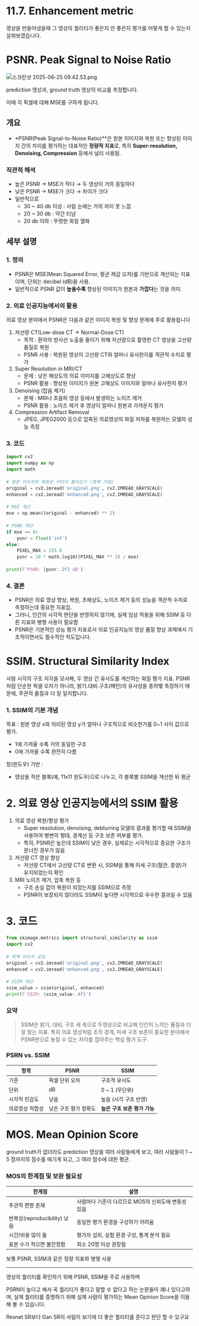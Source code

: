 # 11.7. Enhancement metric

영상을 만들어냈을때 그 영상의 퀄리티가 좋은지 안 좋은지 평가를 어떻게 할 수 있는지 살펴보겠습니다.

# PSNR. Peak Signal to Noise Ratio

![스크린샷 2025-06-25 09.42.53.png](/assets/의료인공지능/11_7_Enhancement_metric/스크린샷_2025-06-25_09.42.53.png)

prediction 영상과, ground truth 영상의 비교를 측정합니다.

이때 각 픽셀에 대해 MSE를 구하게 됩니다.

## 개요

- *PSNR(Peak Signal-to-Noise Ratio)**은 원본 이미지와 복원 또는 향상된 이미지 간의 차이를 평가하는 대표적인 **정량적 지표**로, 특히 **Super-resolution, Denoising, Compression** 등에서 널리 사용됨.

### 직관적 해석

- 높은 PSNR → MSE가 작다 → 두 영상이 거의 동일하다
- 낮은 PSNR → MSE가 크다 → 차이가 크다
- 일반적으로
    - 30 ~ 40 db 이상 : 사람 눈에는 거의 차이 못 느낌
    - 20 ~ 30 db : 약간 티남
    - 20 db 이하 : 뚜렷한 화질 열화

## 세부 설명

### 1. 정의

- PSNR은 MSE(Mean Squared Error, 평균 제곱 오차)를 기반으로 계산되는 지표이며, 단위는 decibel (dB)을 사용.
- 일반적으로 PSNR 값이 **높을수록** 향상된 이미지가 원본과 **가깝다**는 것을 의미.

### 2. 의료 인공지능에서의 활용

의료 영상 분야에서 PSNR은 다음과 같은 이미지 복원 및 향상 문제에 주로 활용됩니다

1. 저선량 CT(Low-dose CT → Normal-Dose CT)
    - 목적 : 환자의 방사선 노출을 줄이기 위해 저선량으로 촬영한 CT 영상을 고선량 품질로 복원
    - PSNR 사용 : 복원된 영상이 고선량 CT와 얼마나 유사한지를 객관적 수치로 평가
2. Super Resolution in MRI/CT
    - 문제 : 낮은 해상도의 의료 이미지를 고해상도로 향상
    - PSNR 활용 : 향상된 이미지가 원본 고해상도 이미지와 얼마나 유사한지 평가
3. Denoising (잡음 제거)
    - 문제 : MRI나 초음파 영상 등에서 발생하는 노이즈 제거
    - PSNR 활용 : 노이즈 제거 후 영상이 얼마나 원본과 가까운지 평가
4. Compression Artifact Removal
    - JPEG, JPEG2000 등으로 압축된 의료영상의 화질 저하를 복원하는 모델의 성능 측정

### 3. 코드

```python
import cv2
import numpy as np
import math

# 원본 이미지와 복원된 이미지 불러오기 (흑백 가정)
original = cv2.imread('original.png', cv2.IMREAD_GRAYSCALE)
enhanced = cv2.imread('enhanced.png', cv2.IMREAD_GRAYSCALE)

# MSE 계산
mse = np.mean((original - enhanced) ** 2)

# PSNR 계산
if mse == 0:
    psnr = float('inf')
else:
    PIXEL_MAX = 255.0
    psnr = 10 * math.log10((PIXEL_MAX ** 2) / mse)

print(f'PSNR: {psnr:.2f} dB')

```

### 4. 결론

- PSNR은 의료 영상 향상, 복원, 초해상도, 노이즈 제거 등의 성능을 객관적 수치로 측정하는데 중요한 지표임.
- 그러니, 인간의 시각적 판단을 반영하지 않기에, 실제 임상 적용을 위해 SSIM 등 다른 지표와 병행 사용이 필요함
- PSNR은 기본적인 성능 평가 지표로서 의료 인공지능의 영상 품질 향상 과제에서 기초적이면서도 필수적인 척도입니다.

# SSIM. Structural Similarity Index

사람 시각의 구조 지각을 모사해, 두 영상 간 유사도를 계산하는 화질 평가 지표. PSNR처럼 단순한 픽셀 오차가 아니라, 밝기.대비.구조(패턴)의 유사성을 종하뱋 측정하기 때문에, 주관적 품질과 더 잘 일치합니다.

### 1. SSIM의 기본 개념

목표 : 원본 영상 x와 처리된 영상 y가 얼마나 구조적으로 비슷한가를 0~1 사이 값으로 평가.

- 1에 가까울 수록 거의 동일한 구조
- 0에 가까울 수록 완전히 다름

창(윈도우) 기반 :

- 영상을 작은 블록(예, 11x11 윈도우)으로 나누고, 각 블록별 SSIM을 계산한 뒤 평균

# 2. 의료 영상 인공지능에서의 SSIM 활용

1. 의료 영상 복원/향상 평가
    - Super resolution, denoising, deblurring 모델의 결과를 평가할 때 SSIM을 사용하여 병변의 형태, 경계선 등 구조 보존 여부를 평가.
    - 특히, PSNR은 높은데 SSIM이 낮은 경우, 실제로는 시각적으로 중요한 구조가 문너진 경우가 많음
2. 저선량 CT 영상 향상
    - 저선량 CT에서 고선량 CT로 변환 시, SSIM을 통해 미세 구조(혈관, 종양)가 유지되었는지 확인
3. MRI 노이즈 제거, 압축 복원 등
    - 구조 손실 없이 복원이 되었는지를 SSIM으로 측정
    - PSNR이 보장되지 않더라도 SSIM이 높다면 시각적으로 우수한 결과일 수 있음

# 3. 코드

```python
from skimage.metrics import structural_similarity as ssim
import cv2

# 흑백 이미지 로딩
original = cv2.imread('original.png', cv2.IMREAD_GRAYSCALE)
enhanced = cv2.imread('enhanced.png', cv2.IMREAD_GRAYSCALE)

# SSIM 계산
ssim_value = ssim(original, enhanced)
print(f'SSIM: {ssim_value:.4f}')

```

### 요약

> SSIM은 밝기, 대비, 구조 세 축으로 두영상으로 비교해 인간이 느끼는 품질과 더 잘 맞는 지표.
특히 의료 영상처럼 조직 경계, 미세 구조 보존이 중요한 분야에서 PSNR만으로 놓칠 수 있는 차이를 잡아주는 핵심 평가 도구.
> 

### PSRN vs. SSIM

| 항목 | PSNR | SSIM |
| --- | --- | --- |
| 기준 | 픽셀 단위 오차 | 구조적 유사도 |
| 단위 | dB | 0 ~ 1 (무단위) |
| 시각적 민감도 | 낮음 | 높음 (시각 구조 반영) |
| 의료영상 적합성 | 낮은 구조 평가 정확도 | **높은 구조 보존 평가 가능** |

# MOS. Mean Opinion Score

ground truth가 없더라도 prediction 영상을 여러 사람들에게 보고, 여러 사람들이 1 ~ 5 점까지의 점수를 매기게 되고, 그 여러 점수에 대한 평균.

### MOS의 한계점 및 보완 필요성

| 한계점 | 설명 |
| --- | --- |
| 주관적 편향 존재 | 사람마다 기준이 다르므로 MOS의 신뢰도에 변동성 있음 |
| 반복성(reproducibility) 낮음 | 동일한 평가 환경을 구성하기 어려움 |
| 시간/비용 많이 듦 | 평가자 섭외, 실험 환경 구성, 통계 분석 필요 |
| 표본 수가 적으면 불안정함 | 최소 20명 이상 권장됨 |

보통 PSNR, SSIM과 같은 정량 지표와 병행 사용

---

영상의 퀄리티를 확인하기 위해 PSNR, SSIM을 주로 사용하며 

PSRN이 높다고 해서 꼭 퀄리티가 좋다고 말할 수 없다고 하는 논문들이 꽤나 있다고하며, 실제 퀄리티를 증명하기 위해 실제 사람이 평가하는 Mean Opinion Score을 이용해 볼 수 있습니다.

Resnet SR보다 Gan SR이 사림이 보기에 더 좋은 퀄리티를 준다고 판단 할 수 있구요
